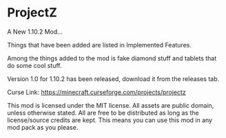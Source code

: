 ProjectZ
========

A New 1.10.2 Mod...

Things that have been added are listed in Implemented Features.

Among the things added to the mod is fake diamond stuff and tablets that do some cool stuff.

Version 1.0 for 1.10.2 has been released, download it from the releases tab.

Curse Link: https://minecraft.curseforge.com/projects/projectz

This mod is licensed under the MIT license. All assets are public domain, unless otherwise stated. All are free to be distributed as long as the license/source credits are kept. This means you can use this mod in any mod pack as you please.
